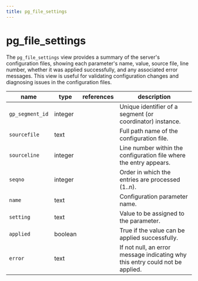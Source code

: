 ```yaml
---
title: pg_file_settings
---
```


# pg_file_settings

The `pg_file_settings` view provides a summary of the server's configuration files, showing each parameter's name, value, source file, line number, whether it was applied successfully, and any associated error messages. This view is useful for validating configuration changes and diagnosing issues in the configuration files.

|name|type|references|description|
|----|----|----------|-----------|
|`gp_segment_id`|integer| |Unique identifier of a segment (or coordinator) instance.|
|`sourcefile`|text| |Full path name of the configuration file.|
|`sourceline`|integer| |Line number within the configuration file where the entry appears.|
|`seqno`|integer| |Order in which the entries are processed (1..n).|
|`name`|text| |Configuration parameter name.|
|`setting`|text| |Value to be assigned to the parameter.|
|`applied`|boolean| |True if the value can be applied successfully.|
|`error`|text| |If not null, an error message indicating why this entry could not be applied.|
